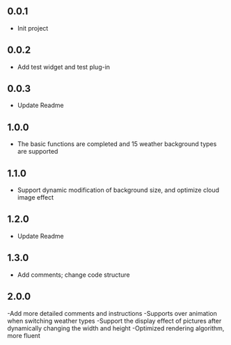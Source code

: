 ## 0.0.1

* Init project

## 0.0.2

- Add test widget and test plug-in

## 0.0.3

- Update Readme

## 1.0.0

- The basic functions are completed and 15 weather background types are supported

## 1.1.0

- Support dynamic modification of background size, and optimize cloud image effect

## 1.2.0

- Update Readme

## 1.3.0

- Add comments; change code structure

## 2.0.0

-Add more detailed comments and instructions
-Supports over animation when switching weather types
-Support the display effect of pictures after dynamically changing the width and height
-Optimized rendering algorithm, more fluent